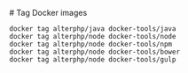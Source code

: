 # Tag Docker images

    docker tag alterphp/java docker-tools/java
    docker tag alterphp/node docker-tools/node
    docker tag alterphp/node docker-tools/npm
    docker tag alterphp/node docker-tools/bower
    docker tag alterphp/node docker-tools/gulp
